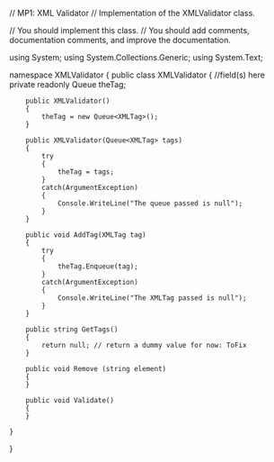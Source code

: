 // MP1: XML Validator
// Implementation of the XMLValidator class.

// You should implement this class.
// You should add comments, documentation comments, and improve the documentation.

using System;
using System.Collections.Generic;
using System.Text;

namespace XMLValidator
{
    public class XMLValidator
    {
        //field(s) here
        private readonly Queue<XMLTag> theTag;

        public XMLValidator()
        {     
            theTag = new Queue<XMLTag>();
        }

        public XMLValidator(Queue<XMLTag> tags)
        {   
            try
            {
                theTag = tags;
            }
            catch(ArgumentException)
            {
                Console.WriteLine("The queue passed is null");
            }
        }

        public void AddTag(XMLTag tag)
        {
            try
            {
                theTag.Enqueue(tag);
            }
            catch(ArgumentException)
            {
                Console.WriteLine("The XMLTag passed is null");
            }
        }

        public string GetTags()
        {
            return null; // return a dummy value for now: ToFix
        }

        public void Remove (string element)
        {
        }

        public void Validate()
        {
        }

    }
}
